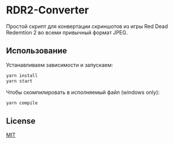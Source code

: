 # RDR2-Converter

Простой скрипт для конвертации скриншотов из игры Red Dead Redemtion 2 во всеми привычный формат JPEG.

## Использование

Устанавливаем зависимости и запускаем:

```bash
yarn install
yarn start
```

Чтобы скомпилировать в исполняемый файл (windows only):
``` bash
yarn compile
```

## License
[MIT](https://choosealicense.com/licenses/mit/)
